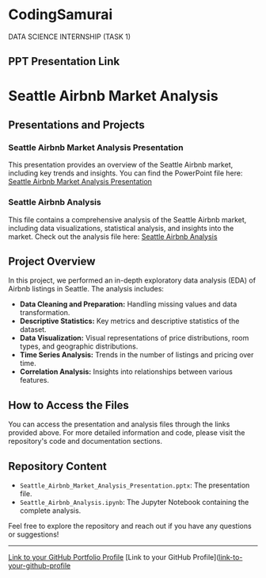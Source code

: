 # CodingSamurai
DATA SCIENCE INTERNSHIP (TASK 1)

## PPT Presentation Link

# Seattle Airbnb Market Analysis

## Presentations and Projects

### Seattle Airbnb Market Analysis Presentation
This presentation provides an overview of the Seattle Airbnb market, including key trends and insights. You can find the PowerPoint file here: [Seattle Airbnb Market Analysis Presentation]([link-to-your-powerpoint-file](https://docs.google.com/presentation/d/1JTvc13nOmNuL4kDo0xQAi4X7VbGpjYCd/edit?usp=drive_link&ouid=112239983230799440814&rtpof=true&sd=true))

### Seattle Airbnb Analysis
This file contains a comprehensive analysis of the Seattle Airbnb market, including data visualizations, statistical analysis, and insights into the market. Check out the analysis file here: [Seattle Airbnb Analysis]([link-to-your-analysis-file](https://github.com/NgainShullai/CodingSamurai/blob/main/SeattleAirbnbDataset.ipynb))

## Project Overview
In this project, we performed an in-depth exploratory data analysis (EDA) of Airbnb listings in Seattle. The analysis includes:

- **Data Cleaning and Preparation:** Handling missing values and data transformation.
- **Descriptive Statistics:** Key metrics and descriptive statistics of the dataset.
- **Data Visualization:** Visual representations of price distributions, room types, and geographic distributions.
- **Time Series Analysis:** Trends in the number of listings and pricing over time.
- **Correlation Analysis:** Insights into relationships between various features.

## How to Access the Files
You can access the presentation and analysis files through the links provided above. For more detailed information and code, please visit the repository's code and documentation sections.

## Repository Content
- `Seattle_Airbnb_Market_Analysis_Presentation.pptx`: The presentation file.
- `Seattle_Airbnb_Analysis.ipynb`: The Jupyter Notebook containing the complete analysis.

Feel free to explore the repository and reach out if you have any questions or suggestions!

---

[Link to your GitHub Portfolio Profile]([link-to-your-github-profile](https://ngainshullai.github.io/Portfolio/))
[Link to your GitHub Profile]([link-to-your-github-profile]([https://ngainshullai.github.io/Portfolio/](https://github.com/NgainShullai))
